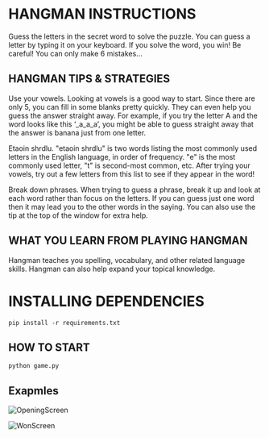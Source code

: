 # HANGMAN INSTRUCTIONS
Guess the letters in the secret word to solve the puzzle. You can guess a letter by typing it on your keyboard. If you solve the word, you win! Be careful! You can only make 6 mistakes...

## HANGMAN TIPS & STRATEGIES
Use your vowels. Looking at vowels is a good way to start. Since there are only 5, you can fill in some blanks pretty quickly. They can even help you guess the answer straight away. For example, if you try the letter A and the word looks like this ‘_a_a_a’, you might be able to guess straight away that the answer is banana just from one letter.

Etaoin shrdlu. "etaoin shrdlu" is two words listing the most commonly used letters in the English language, in order of frequency. "e" is the most commonly used letter, "t" is second-most common, etc. After trying your vowels, try out a few letters from this list to see if they appear in the word!

Break down phrases. When trying to guess a phrase, break it up and look at each word rather than focus on the letters. If you can guess just one word then it may lead you to the other words in the saying. You can also use the tip at the top of the window for extra help.
 
## WHAT YOU LEARN FROM PLAYING HANGMAN
Hangman teaches you spelling, vocabulary, and other related language skills. Hangman can also help expand your topical knowledge.


# INSTALLING DEPENDENCIES
    pip install -r requirements.txt
    
## HOW TO START
    python game.py
    
 
## Exapmles
![OpeningScreen](https://lh3.googleusercontent.com/8JedxhjFD0GujfUh0qkcAtiOCjIKhkm6P6DNSj3SbeExV1SFJZb_Iqx4Wrt4Gdh43oKKdNftwp9NsqSqmDNDJ6a83G7SRwXjaC0jD2sT8GLu3WVfKN6Z6_PGi9hmAaXPYWsGz_1005uGgv5zvvD5bY78zxEImBlvtq6trnAxo75oS2WCCCMJqNI1tHqrVQGFQH1z1_sK42vLbPxO4pOZvQHcuE3jQwUO7mRRrMbel3vQYQlpsOz79QA3cBScUbnlGqgivFw1Fn99QDrmXQIOuBs_GJ6PWZnNDgQb3PUu0edO3Ms-QJcfdevs-MOjOU5HiC6N2HntOy9JJ9u5KW91oAEwjCrgql5S_RrELnn9QjAVltTIPL6EtgTZpM7N13j5-uiefd2tk_6jl85_mt1KBQle3yXQRcN19QNX7iezoUnfdi_GaekOHVqcCcXIjyJjyHFtd8r9Y040WNmPSMRd01YVVA6wQOtAn1A5MuP450Ly7y-rWiwOu6YpSl40nM-AhsT59oWltWbjxvE2CZ7d12cRZUASlIYgZ9zGyomtYinQ9c_9EXh74963rckWB2WCzCP__lzhKn4Sfzz78UTYx08DV4OctA_Z-pq7V4tQpqwU2MqAHbAGvN85c3W_gjDC4B0MtipYSx0MLVEagWPTlP6UB38pIoGouceUT-MZ0mzKivi8PQeVOLuNKQ4kBtJfNwq7z_8u3WLNeZ5AeurFlS0ZhTLVhcXrfIuJR9T0QciFAa8hYn2jZFPdScEg=w640-h588-no?authuser=0)

![WonScreen](https://lh3.googleusercontent.com/K2Wstl9fogIv7kKmKlWCc9G4n_I8Bt14RINpaFF8Q0qYtHM2Jai0eTyofEGjKp04BgZQQeYs6i-vcHWKWIwJMi0MBfSpwFX8JN_K7WcB6A_TDeu7wPL0GeGMFwYY3k7xGUVjI7Tiq51zi4ZoxaaT51lzpV8m12byVwvPI7uQAwHHu4t877wxXEjKvfgpC00kbrtCqpvwnlj8Y_EPxBXOjuSjTfanRaL2yDwrB-_sw3dj4uVOI2uaSrkMGLokJYqBkN_4QcMRdxj3THsMlI58q-XYOujibIhWphbuzbUfN5NNqbhGBaHR_dy7CHXUB5lgpuC-VylsmBgIxFhfmfm1qCuTHGhuYPXkMXlSSnrGf3AIM8fl8V-PWhOxG2DGbYFjHTU3GHN6q8VrgI7c_IsgTsPEYWrFvIJuIcmd16Eikvs-OTWWtLLwuN8uYn1v0ybDdMOE0oQ5Gwvt6qifKoQJBU2b6r4VP5d5FKmmCiBitLBVI8SpTacs7fwhEsez_OCE0NGzC-76LVakvxiAVhaFoDDJOUPiPJex0IksaQlt0szqnBB-TwNLk0Nb6TBPCOewHHINePRG_RcqXvNU8W5z2-scT9XfbWMXertQ_j-Wy5OqOxtpvWoqOskqrNIExa3YRCRt-3orhEcI3PoagJNNw2bJNqUS2Qv1tkg5NIV-Vob7VJB5KADT3fB3xhrcgAgMUw3W7vs5JXLpx9YWNSwgcJ-q27_19h6CXS39v5SIom-oDL41sEr9GSUDVlyN=w429-h456-no?authuser=0)
